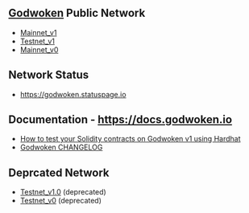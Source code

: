 ## [Godwoken](https://github.com/godwokenrises/godwoken) Public Network

* [Mainnet_v1](./mainnet_v1)
* [Testnet_v1](./testnet_v1_1)
* [Mainnet_v0](./mainnet_v0)

## Network Status

- https://godwoken.statuspage.io

## Documentation - https://docs.godwoken.io

* [How to test your Solidity contracts on Godwoken v1 using Hardhat](https://github.com/godwokenrises/godwoken-tests)
* [Godwoken CHANGELOG](https://github.com/godwokenrises/godwoken/blob/develop/CHANGELOG.md)

## Deprcated Network

* [Testnet_v1.0](./testnet_v1_0/) (deprecated)
* [Testnet_v0](./testnet_v0) (deprecated)
